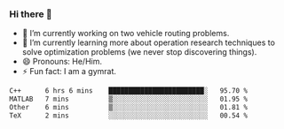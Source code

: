 ### Hi there 👋

- 🔭 I’m currently working on two vehicle routing problems.
- 🌱 I’m currently learning more about operation research techniques to solve optimization problems (we never stop discovering things).
- 😄 Pronouns: He/Him.
- ⚡ Fun fact: I am a gymrat.

<!-- - 📫 How to reach me: [oscarale930719@gmail.com](mailto:oscarale930719@gmail.com) -->

<!--
**oscaralejandro1907/oscaralejandro1907** is a ✨ _special_ ✨ repository because its `README.md` (this file) appears on your GitHub profile.

Here are some ideas to get you started:

- 🔭 I’m currently working on ...
- 🌱 I’m currently learning ...
- 👯 I’m looking to collaborate on ...
- 🤔 I’m looking for help with ...
- 💬 Ask me about ...
- 📫 How to reach me: ...
- 😄 Pronouns: ...
- ⚡ Fun fact: ...
-->

<!--START_SECTION:waka-->

```txt
C++      6 hrs 6 mins    ████████████████████████░   95.70 %
MATLAB   7 mins          ▒░░░░░░░░░░░░░░░░░░░░░░░░   01.95 %
Other    6 mins          ▒░░░░░░░░░░░░░░░░░░░░░░░░   01.81 %
TeX      2 mins          ░░░░░░░░░░░░░░░░░░░░░░░░░   00.54 %
```

<!--END_SECTION:waka-->
